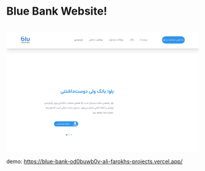 <h1>
  Blue Bank Website!
</h1> 
<br />
<img src="public/d797b458-1a68-41af-a637-00567ee4414e.png" alt="blue bank" />


demo: https://blue-bank-od0buwb0v-ali-farokhs-projects.vercel.app/
